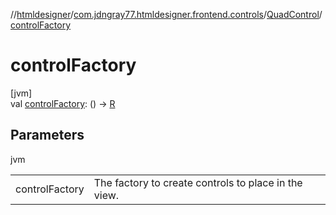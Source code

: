 //[htmldesigner](../../../index.md)/[com.jdngray77.htmldesigner.frontend.controls](../index.md)/[QuadControl](index.md)/[controlFactory](control-factory.md)

# controlFactory

[jvm]\
val [controlFactory](control-factory.md): () -&gt; [R](index.md)

## Parameters

jvm

| | |
|---|---|
| controlFactory | The factory to create controls to place in the view. |
